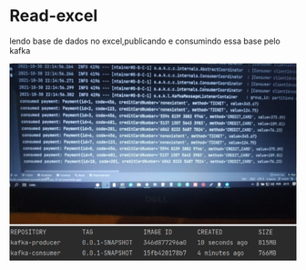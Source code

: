 # Read-excel
lendo base de dados no excel,publicando e consumindo essa base pelo kafka

<img src="https://github.com/Jeremias-2000/read-excel/blob/master/images/WhatsApp Image 2021-10-30 at 10.15.33 PM (1).jpeg?w=12">


<img src="https://github.com/Jeremias-2000/read-excel/blob/master/images/image ler-excel.png?w=12">
